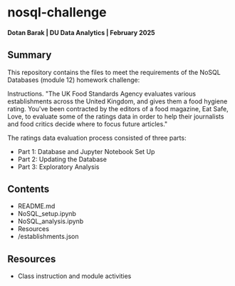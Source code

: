 # nosql-challenge

#### Dotan Barak | DU Data Analytics | February 2025

## Summary

This repository contains the files to meet the requirements of the NoSQL Databases (module 12) homework challenge:

Instructions.
"The UK Food Standards Agency evaluates various establishments across the United Kingdom, and gives them a food hygiene rating. You've been contracted by the editors of a food magazine, Eat Safe, Love, to evaluate some of the ratings data in order to help their journalists and food critics decide where to focus future articles."

The ratings data evaluation process consisted of three parts:

- Part 1: Database and Jupyter Notebook Set Up
- Part 2: Updating the Database
- Part 3: Exploratory Analysis

## Contents

- README.md
- NoSQL_setup.ipynb
- NoSQL_analysis.ipynb
- Resources
- /establishments.json

## Resources

- Class instruction and module activities
